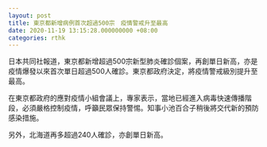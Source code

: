 ```yaml
---
layout: post
title: 東京都新增病例首次超過500宗　疫情警戒升至最高
date: 2020-11-19 13:15:28.000000000 +08:00
categories: rthk
---
```


日本共同社報道，東京都新增超過500宗新型肺炎確診個案，再創單日新高，亦是疫情爆發以來首次單日超過500人確診。東京都政府決定，將疫情警戒級別提升至最高。

在東京都政府的應對疫情小組會議上，專家表示，當地已經進入病毒快速傳播階段，必須嚴格控制疫情，呼籲民眾保持警惕。知事小池百合子稍後將交代新的預防感染措施。

另外，北海道再多超過240人確診，亦創單日新高。
